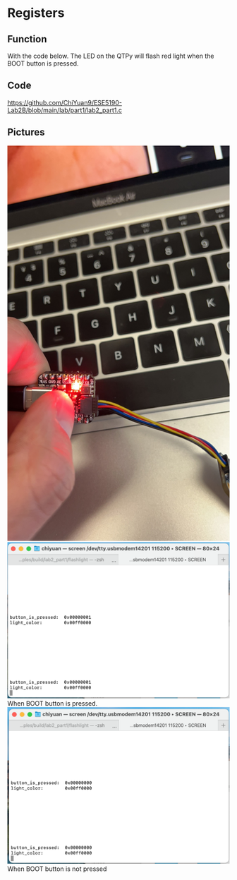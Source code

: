 # Registers
## Function
With the code below. The LED on the QTPy will flash red light when the BOOT button is pressed.
## Code
https://github.com/ChiYuan9/ESE5190-Lab2B/blob/main/lab/part1/lab2_part1.c
## Pictures
![image](https://github.com/ChiYuan9/ESE5190-Lab2B/blob/main/lab/part1/Press_button.jpeg)
![image](https://github.com/ChiYuan9/ESE5190-Lab2B/blob/main/lab/part1/Screen_Press.png)
When BOOT button is pressed.
![image](https://github.com/ChiYuan9/ESE5190-Lab2B/blob/main/lab/part1/Screen_notPress.png)
When BOOT button is not pressed

